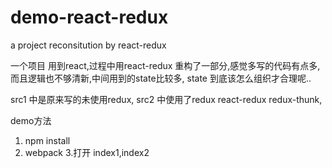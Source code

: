 # demo-react-redux
a project reconsitution by react-redux

一个项目 用到react,过程中用react-redux 重构了一部分,感觉多写的代码有点多,而且逻辑也不够清新,中间用到的state比较多,
state 到底该怎么组织才合理呢..

src1 中是原来写的未使用redux, 
src2 中使用了redux react-redux redux-thunk,

demo方法  
1. npm install 
2. webpack
3.打开 index1,index2
